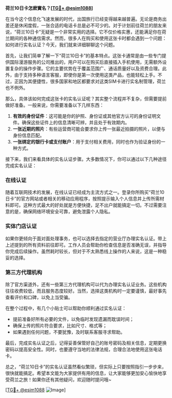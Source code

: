 **荷兰10日卡怎麽實名？[[TG💪+ @esim1088](https://t.me/s/esim1088)]**

在当今这个信息化飞速发展的时代，出国旅行已经变得越来越普遍。无论是商务出差还是休闲度假，一张合适的电话卡总是必不可少的。对于计划前往荷兰的朋友来说，“荷兰10日卡”无疑是一个非常实用的选择。它不仅价格实惠，还能满足你在荷兰期间的各种通信需求。然而，很多人在购买和使用这张卡时都会遇到一个问题：如何进行实名认证？今天，我们就来详细聊聊这个问题。

首先，让我们简单了解一下“荷兰10日卡”的基本特点。这张卡通常是由一些专门提供国际漫游服务的公司推出的，用户可以在购买后直接插入手机使用，无需额外设置复杂的操作步骤。它的主要优势在于覆盖范围广、通话质量好以及资费合理。此外，由于支持多种语言客服，即使你是第一次使用这类产品，也能轻松上手。不过，正因为其便捷性，很多国家和地区都要求对这类SIM卡进行实名制管理，荷兰也不例外。

那么，具体该如何完成这张卡的实名认证呢？其实整个流程并不复杂，但需要提前做好准备。一般来说，你需要准备以下几样东西：

1. **有效的身份证件**：这可能是你的护照、身份证或其他官方认可的身份证明文件。确保这些证件上的信息清晰可辨，并且处于有效期内。
2. **一张近期的照片**：有些运营商可能会要求你上传一张最近拍摄的照片，以便与身份信息匹配。
3. **一张绑定的银行卡或支付账户**：用于支付相关费用，同时也作为验证身份的一种方式。

接下来，我们来看具体的实名认证步骤。大多数情况下，你可以通过以下几种途径完成实名认证：

### 在线认证
随着互联网技术的发展，在线认证已经成为主流方式之一。登录你所购买“荷兰10日卡”的官方网站或者相关的移动应用程序，按照提示输入个人信息并上传所需材料即可。这种方式最大的好处就是方便快捷，足不出户就能搞定一切。不过需要注意的是，确保网络环境安全可靠，避免泄露个人隐私。

### 实体门店认证
如果你更倾向于面对面处理事务，也可以选择去指定的营业厅办理实名认证。带上上述提到的所有资料前往即可。工作人员会帮助你检查信息是否准确无误，并指导你完成后续操作。虽然耗时较长，但对于不太熟悉线上操作的人来说，这是一种稳妥的选择。

### 第三方代理机构
除了官方渠道外，还有一些第三方代理机构可以代为办理实名认证业务。这些机构往往收费较低，而且服务态度较好。当然，选择这类机构时一定要谨慎，最好事先查看评价和口碑，以免上当受骗。

在整个过程中，有几个小贴士可以帮助你顺利通过实名认证：

- 提前准备好所有必要的文件，以免临时发现遗漏而耽误时间；
- 确保上传的照片符合要求，比如尺寸、格式等；
- 如果遇到任何问题，不要犹豫，及时联系客服寻求帮助。

最后，完成实名认证之后，记得妥善保管好自己的账号密码及相关信息，定期更换密码以提高安全性。同时，也要遵守当地的法律法规，合理合法地使用这张电话卡。

总之，“荷兰10日卡”的实名认证虽然看似繁琐，但实际上只要按照指引一步步来，很快就能搞定。希望本文能为大家提供有用的信息，让大家能够更加安心愉快地享受荷兰之旅！如果你还有其他疑问，欢迎随时提问哦~

[[TG💪+ @esim1088](https://t.me/s/esim1088) ![Image](https://i.postimg.cc/4NQfJmqS/Snipaste-2025-05-13-00-14-12.png)]